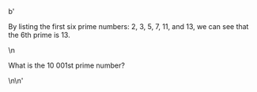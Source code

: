 b'<p>By listing the first six prime numbers: 2, 3, 5, 7, 11, and 13, we can see that the 6th prime is 13.</p>\n<p>What is the 10 001st prime number?</p>\n\n'